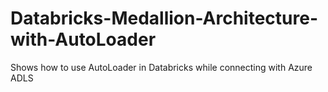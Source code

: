 # Databricks-Medallion-Architecture-with-AutoLoader
Shows how to use AutoLoader in Databricks while connecting with Azure ADLS
